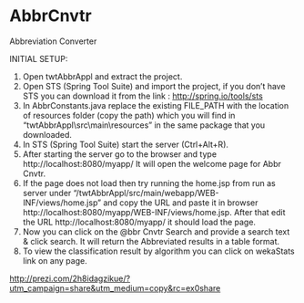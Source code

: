 # AbbrCnvtr
Abbreviation Converter

INITIAL SETUP:

1.	Open twtAbbrAppl and extract the project.
2.	Open STS (Spring Tool Suite) and import the project, if you don’t have STS you can download it from the link : http://spring.io/tools/sts
3.	In AbbrConstants.java replace the existing FILE_PATH with the location of resources folder (copy the path) which you will find in “twtAbbrAppl\src\main\resources” in the same package that you downloaded.
4.	In STS (Spring Tool Suite) start the server (Ctrl+Alt+R).
5.	After starting the server go to the browser and type http://localhost:8080/myapp/ 
It will open the welcome page for Abbr Cnvtr.
6.	If the page does not load then try running the home.jsp from run as server under “/twtAbbrAppl/src/main/webapp/WEB-INF/views/home.jsp” and copy the URL and paste it in browser http://localhost:8080/myapp/WEB-INF/views/home.jsp. After that edit the URL http://localhost:8080/myapp/ it should load the page.
7.	Now you can click on the @bbr Cnvtr Search and provide a search text & click search. It will return the Abbreviated results in a table format.
8.	To view the classification result by algorithm you can click on wekaStats link on any page.	

http://prezi.com/2h8idagzikue/?utm_campaign=share&utm_medium=copy&rc=ex0share










